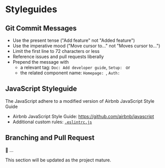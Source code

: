 # Styleguides

## Git Commit Messages
- Use the present tense ("Add feature" not "Added feature")
- Use the imperative mood ("Move cursor to..." not "Moves cursor to...")
- Limit the first line to 72 characters or less
- Reference issues and pull requests liberally
- Prepend the message with 
    - a relevant tag: `Doc: Add developer guide`, `Setup: ` or
    - the related component name: `Homepage: `, `Auth: `

## JavaScript Styleguide
The JavaScript adhere to a modified version of Airbnb JavaScript Style Guide
- Airbnb JavaScript Style Guide: https://github.com/airbnb/javascript
- Additional custom rules: [`.eslintrc.js`](https://github.com/amoshydra/todo-calendar/blob/master/.eslintrc.js)

## Branching and Pull Request
:construction: ...

This section will be updated as the project mature.
